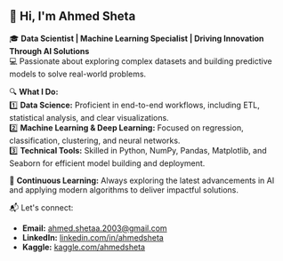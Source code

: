 ## 👋 Hi, I'm Ahmed Sheta  
🎓 **Data Scientist | Machine Learning Specialist | Driving Innovation Through AI Solutions**  
💻 Passionate about exploring complex datasets and building predictive models to solve real-world problems.  

🔍 **What I Do:**  
1️⃣ **Data Science:** Proficient in end-to-end workflows, including ETL, statistical analysis, and clear visualizations.  
2️⃣ **Machine Learning & Deep Learning:** Focused on regression, classification, clustering, and neural networks.  
3️⃣ **Technical Tools:** Skilled in Python, NumPy, Pandas, Matplotlib, and Seaborn for efficient model building and deployment.  

🌟 **Continuous Learning:** Always exploring the latest advancements in AI and applying modern algorithms to deliver impactful solutions.  

📬 Let's connect:  
- **Email:** [ahmed.shetaa.2003@gmail.com](mailto:ahmed.shetaa.2003@gmail.com)  
- **LinkedIn:** [linkedin.com/in/ahmedsheta](www.linkedin.com/in/ahmed-sheta2003)  
- **Kaggle:** [kaggle.com/ahmedsheta](www.kaggle.com/ahmedsheta](https://www.kaggle.com/ahmedsheta2003))  
